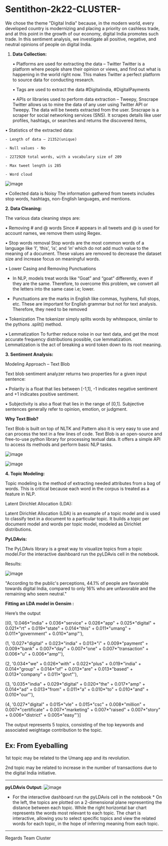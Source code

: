 # Sentithon-2k22-CLUSTER-
We chose the theme "Digital India" because, in the modern world, every developed country is modernizing and placing a priority on cashless trade, and at this point in the growth of our economy, digital India promotes such trade. In this sentiment analysis, we investigate all positive, negative, and neutral opinions of people on digital India.
1. **Data Collection:**

    •	Platforms are used for extracting the data – Twitter
	  Twitter is a platform where people share their opinion or views, and find out what is happening in the world right now. This makes Twitter a perfect platform to     source data for conducting research.
  
   •	Tags are used to extract the data 
	 #Digitalindia, #DigitalPayments
   
    •	APIs or libraries used to perform data extraction – Tweepy, Snscrape
	Twitter allows us to mine the data of any user using Twitter API or Tweepy. The data will be tweets extracted from the user. Snscrape is a scraper for social networking services (SNS). It 	scrapes details like user profiles, hashtags, or searches and returns the discovered items, 
  
  •	Statistics of the extracted data:
  
	- Length of data – 21352(unique)
  
	- Null values - No
  
	- 2272920 total words, with a vocabulary size of 209
  
	- Max tweet length is 285
  
	- Word cloud
  
  ![image](https://user-images.githubusercontent.com/75737889/206871587-5a553e80-7f76-491e-b6db-a887f84cb4f5.png)

•	Collected data is Noisy
	The information gathered from tweets includes stop words, hashtags, non-English languages, and mentions.
  
**2. Data Cleaning:**

The various data cleaning steps are:

•	Removing # and @ words
Since # appears in all tweets and @ is used for account names, we remove them using Regex.

•	Stop words removal
Stop words are the most common words of a language like ‘I’, ‘this’, ‘is’, and ‘in’ which do not add much value to the meaning of a document. These values are removed to decrease the dataset size and increase focus on meaningful words.

•	Lower Casing and Removing Punctuations

- In NLP, models treat words like “Goat” and “goat” differently, even if they are the same. Therefore, to overcome this problem, we convert all the letters into the same case i.e; lower.

- Punctuations are the marks in English like commas, hyphens, full stops, etc. These are important for English grammar but not for text analysis. Therefore, they need to be removed

•	Tokenization
The tokenizer simply splits words by whitespace, similar to the pythons .split() method.

•	Lemmatization
To further reduce noise in our text data, and get the most accurate frequency distributions possible, cue lemmatization. Lemmatization is the act of breaking a word token down to its root meaning.

**3. Sentiment Analysis:**

Modeling Approach – Text Blob

Text blob sentiment analyzer returns two properties for a given input sentence:

•	Polarity is a float that lies between [-1,1], -1 indicates negative sentiment and +1 indicates positive sentiment.

•	Subjectivity is also a float that lies in the range of [0,1]. Subjective sentences generally refer to opinion, emotion, or judgment.

**Why Text Blob?**

Text Blob is built on top of NLTK and Pattern also it is very easy to use and can process the text in a few lines of code. Text Blob is an open-source and free-to-use python library for processing textual data. It offers a simple API to access its methods and perform basic NLP tasks.

![image](https://user-images.githubusercontent.com/75737889/206871757-be8c72db-d120-4519-a839-04913aaed73e.png)


![image](https://user-images.githubusercontent.com/75737889/206871766-27275150-f8fc-4204-a954-63b9f0c3723f.png)

**4. Topic Modeling:**

Topic modeling is the method of extracting needed attributes from a bag of words. This is critical because each word in the corpus is treated as a feature in NLP.

Latent Dirichlet Allocation (LDA):

Latent Dirichlet Allocation (LDA) is an example of a topic model and is used to classify text in a document to a particular topic. It builds a topic per document model and words per topic model, modeled as Dirichlet distributions.

**PyLDAvis:**

The PyLDAvis library is a great way to visualize topics from a topic model.For the interactive dashboard run the pyLDAvis cell in the notebook.

Results:

![image](https://user-images.githubusercontent.com/75737889/206871833-86cdfd88-d081-466a-a636-1a2578d4795d.png)

"According to the public's perceptions, 44.1% of people are favorable towards digital India, compared to only 16% who are unfavorable and the remaining who seem neutral."

**Fitting an LDA model in Gensim :**

Here’s the output

[(0,
  '0.046*"india" + 0.036*"service" + 0.026*"app" + 0.025*"digital" + 0.021*"rt" + 0.019*"state" + 0.014*"this" + 0.011*"umang" + 0.011*"government" + 0.010*"amp"'),
  
 (1,
  '0.027*"digital" + 0.023*"india" + 0.013*"i" + 0.009*"payment" + 0.009*"bank" + 0.007*"day" + 0.007*"one" + 0.007*"transaction" + 0.006*"u" + 0.006*"amp"'),
  
 (2,
  '0.034*"we" + 0.026*"with" + 0.022*"plus" + 0.019*"india" + 0.014*"group" + 0.014*"of" + 0.013*"are" + 0.013*"based" + 0.013*"company" + 0.011*"govt"'),
  
 (3,
  '0.035*"india" + 0.029*"digital" + 0.020*"the" + 0.017*"amp" + 0.014*"ad" + 0.013*"from" + 0.011*"a" + 0.010*"to" + 0.010*"and" + 0.010*"our"'),
  
 (4,
  '0.027*"digital" + 0.015*"vle" + 0.015*"csc" + 0.008*"million" + 0.007*"certificate" + 0.007*"marketing" + 0.007*"raised" + 0.007*"story" + 0.006*"district" + 0.005*"easy"')]

The output represents 5 topics, consisting of the top keywords and associated weightage contribution to the topic.

Ex: From Eyeballing
---
1st topic may be related to the Umang app and its revolution.

2nd topic may be related to increase in the number of transactions due to the digital India initiative.

---
**pyLDAvis Output:**
![image](https://user-images.githubusercontent.com/75737889/206871951-596bf996-c6b0-4f8e-b2b5-e58bf50802cb.png)

* For the interactive dashboard run the pyLDAvis cell in the notebook *
On the left, the topics are plotted on a 2-dimensional plane representing the distance between each topic. While the right horizontal bar chart represents the words most relevant to each topic. The chart is interactive, allowing you to select specific topics and view the related words for each topic, in the hope of inferring meaning from each topic.
---
Regards Team Cluster






